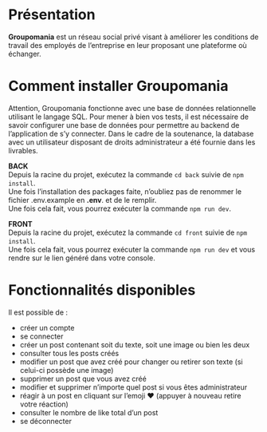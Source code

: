 ﻿<!DOCTYPE html>
<html>

<head>
  <meta charset="utf-8">
  <meta name="viewport" content="width=device-width, initial-scale=1.0">
  <link rel="stylesheet" href="https://stackedit.io/style.css" />
</head>

<body class="stackedit">
  <div class="stackedit__html"><h1 id="présentation">Présentation</h1>
<p><strong>Groupomania</strong> est un réseau social privé visant à améliorer les conditions de travail des employés de l’entreprise en leur proposant une plateforme où échanger.</p>
<h1 id="comment-installer-groupomania">Comment installer Groupomania</h1>
<p>Attention, Groupomania fonctionne avec une base de données relationnelle utilisant le langage SQL. Pour mener à bien vos tests, il est nécessaire de savoir configurer une base de données pour permettre au backend de l’application de s’y connecter. Dans le cadre de la soutenance, la database avec un utilisateur disposant de droits administrateur a été fournie dans les livrables.</p>
<p><strong>BACK</strong><br>
Depuis la racine du projet, exécutez la commande <code>cd back</code> suivie de <code>npm install</code>.<br>
Une fois l’installation des packages faite, n’oubliez pas de renommer le fichier .env.example en <strong>.env</strong>. et de le remplir.<br>
Une fois cela fait, vous pourrez exécuter la commande <code>npm run dev</code>.</p>
<p><strong>FRONT</strong><br>
Depuis la racine du projet, exécutez la commande <code>cd front</code> suivie de <code>npm install</code>.<br>
Une fois cela fait, vous pourrez exécuter la commande <code>npm run dev</code> et vous rendre sur le lien généré dans votre console.</p>
<h1 id="fonctionnalités-disponibles">Fonctionnalités disponibles</h1>
<p>Il est possible de :</p>
<ul>
<li>créer un compte</li>
<li>se connecter</li>
<li>créer un post contenant soit du texte, soit une image ou bien les deux</li>
<li>consulter tous les posts créés</li>
<li>modifier un post que avez créé pour changer ou retirer son texte (si celui-ci possède une image)</li>
<li>supprimer un post que vous avez créé</li>
<li>modifier et supprimer n’importe quel post si vous êtes administrateur</li>
<li>réagir à un post en cliquant sur l’emoji ❤ (appuyer à nouveau retire votre réaction)</li>
<li>consulter le nombre de like total d’un post</li>
<li>se déconnecter</li>
</ul>
</div>
</body>

</html>
